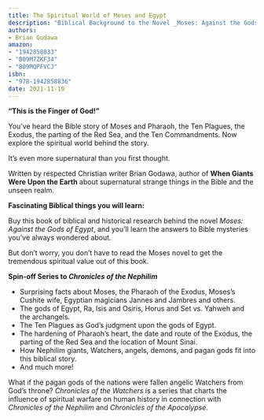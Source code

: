 ```yaml
---
title: The Spiritual World of Moses and Egypt
description: "Biblical Background to the Novel _Moses: Against the Gods of Egypt_"
authors:
- Brian Godawa
amazon:
- "1942858833"
- "B09M7ZKF34"
- "B09MQPFVCJ"
isbn:
- "978-1942858836"
date: 2021-11-19
---
```

__“This is the Finger of God!”__

You’ve heard the Bible story of Moses and Pharaoh, the Ten Plagues, the Exodus, the parting of the Red Sea, and the Ten Commandments. Now explore the spiritual world behind the story.

It’s even more supernatural than you first thought.

Written by respected Christian writer Brian Godawa, author of __When Giants Were Upon the Earth__ about supernatural strange things in the Bible and the unseen realm.

__Fascinating Biblical things you will learn:__

Buy this book of biblical and historical research behind the novel _Moses: Against the Gods of Egypt_, and you’ll learn the answers to Bible mysteries you’ve always wondered about.

But don’t worry, you don’t have to read the Moses novel to get the tremendous spiritual value out of this book.

__Spin-off Series to _Chronicles of the Nephilim___

*   Surprising facts about Moses, the Pharaoh of the Exodus, Moses’s Cushite wife, Egyptian magicians Jannes and Jambres and others.
*   The gods of Egypt, Ra, Isis and Osiris, Horus and Set vs. Yahweh and the archangels.
*   The Ten Plagues as God’s judgment upon the gods of Egypt.
*   The hardening of Pharaoh’s heart, the date and route of the Exodus, the parting of the Red Sea and the location of Mount Sinai.
*   How Nephilim giants, Watchers, angels, demons, and pagan gods fit into this biblical story.
*   And much more!

What if the pagan gods of the nations were fallen angelic Watchers from God’s throne? _Chronicles of the Watchers_ is a series that charts the influence of spiritual warfare on human history in connection with _Chronicles of the Nephilim_ and _Chronicles of the Apocalypse_.

